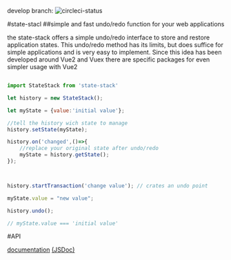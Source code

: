 
develop branch:
![circleci-status](https://circleci.com/gh/dasdeck/state-stack/tree/develop.png?style=shield&circle-token=b9eb523df1ac2cba1124e96452aab43a4686d6ac
)

#state-stacl
##simple and fast undo/redo function for your web applications

the state-stack offers a simple undo/redo interface to store and restore application states.
This undo/redo method has its limits, but does suffice for simple applications
and is very easy to implement.
Since this idea has been developed around Vue2 and Vuex there are specific packages
for even simpler usage with Vue2

```javascript

import StateStack from 'state-stack'

let history = new StateStack();

let myState = {value:'initial value'};

//tell the history wich state to manage
history.setState(myState);

history.on('changed',()=>{
    //replace your original state after undo/redo
    myState = history.getState();
});



history.startTransaction('change value'); // crates an undo point

myState.value = "new value";

history.undo();

// myState.value === 'initial value'

```

#API

[documentation](https://hook.io/dasdeck/getmanual/state-stack)
[(JSDoc)](https://jsdoc.org)


